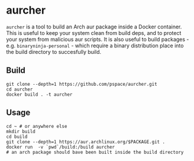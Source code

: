 aurcher
=======

`aurcher` is a tool to build an Arch aur package inside a Docker container.
This is useful to keep your system clean from build deps, and to protect your system from malicious aur scripts.
It is also useful to build packages - e.g. `binaryninja-personal` - which require a binary distribution place into the build directory to succesfully build.

## Build
```
git clone --depth=1 https://github.com/pspace/aurcher.git
cd aurcher
docker build . -t aurcher
```

## Usage
```
cd ~ # or anywhere else
mkdir build
cd build 
git clone --depth=1 https://aur.archlinux.org/$PACKAGE.git .
docker run  -v `pwd`/build:/build aurcher
# an arch package should bave been built inside the build directory
```
